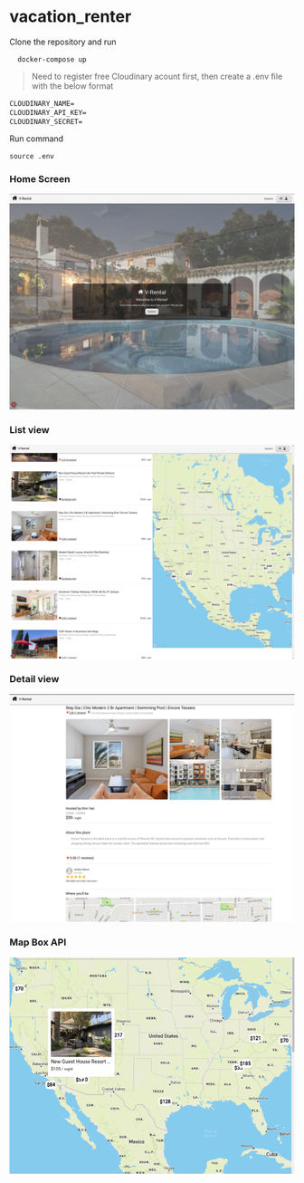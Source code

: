 # vacation_renter

Clone the repository and run 
```
  docker-compose up
```
> Need to register free Cloudinary acount first, then create a .env file with the below format
```
CLOUDINARY_NAME=
CLOUDINARY_API_KEY=
CLOUDINARY_SECRET=
```

Run command
```
source .env
```

### Home Screen
![Home Screen](image.png)

### List view
![list view](image-4.png)
### Detail view
![detail view](image-3.png)

### Map Box API
![mapbox api](image-5.png)